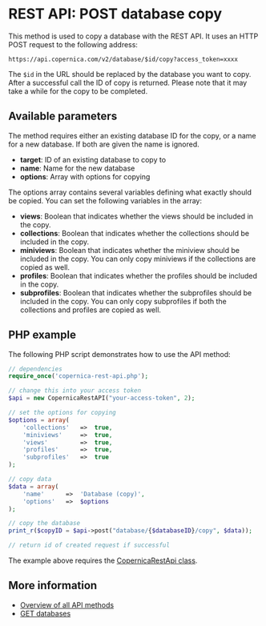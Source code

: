 # REST API: POST database copy

This method is used to copy a database with the REST API. It uses 
an HTTP POST request to the following address:

`https://api.copernica.com/v2/database/$id/copy?access_token=xxxx`

The `$id` in the URL should be replaced by the database you want to copy. 
After a successful call the ID of copy is returned. Please note that it 
may take a while for the copy to be completed.

## Available parameters

The method requires either an existing database ID for the copy, or a 
name for a new database. If both are given the name is ignored.

* **target**: ID of an existing database to copy to
* **name**: Name for the new database
* **options**: Array with options for copying

The options array contains several variables defining what exactly should 
be copied. You can set the following variables in the array:

* **views**: Boolean that indicates whether the views should be included in the copy.
* **collections**: Boolean that indicates whether the collections should be included in the copy.
* **miniviews**: Boolean that indicates whether the miniview should be included in the copy. 
You can only copy miniviews if the collections are copied as well.
* **profiles**: Boolean that indicates whether the profiles should be included in the copy.
* **subprofiles**: Boolean that indicates whether the subprofiles should be included in the copy. 
You can only copy subprofiles if both the collections and profiles are copied as well.

## PHP example

The following PHP script demonstrates how to use the API method:

```php
// dependencies
require_once('copernica-rest-api.php');

// change this into your access token
$api = new CopernicaRestAPI("your-access-token", 2);

// set the options for copying
$options = array(
    'collections'   =>  true,
    'miniviews'     =>  true,
    'views'         =>  true,
    'profiles'      =>  true,
    'subprofiles'   =>  true
);

// copy data
$data = array(
    'name'      =>  'Database (copy)',
    'options'   =>  $options
);

// copy the database
print_r($copyID = $api->post("database/{$databaseID}/copy", $data));

// return id of created request if successful
```

The example above requires the [CopernicaRestApi class](rest-php).

## More information

- [Overview of all API methods](rest-api)
- [GET databases](rest-get-databases)
